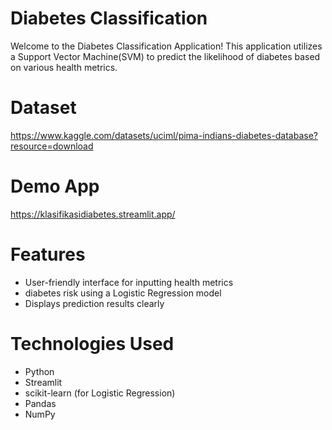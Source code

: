 # Diabetes Classification
Welcome to the Diabetes Classification Application! This application utilizes a Support Vector Machine(SVM) to predict the likelihood of diabetes based on various health metrics.

# Dataset
https://www.kaggle.com/datasets/uciml/pima-indians-diabetes-database?resource=download

# Demo App
https://klasifikasidiabetes.streamlit.app/

# Features
- User-friendly interface for inputting health metrics
-  diabetes risk using a Logistic Regression model
- Displays prediction results clearly

# Technologies Used
- Python
- Streamlit
- scikit-learn (for Logistic Regression)
- Pandas
- NumPy



